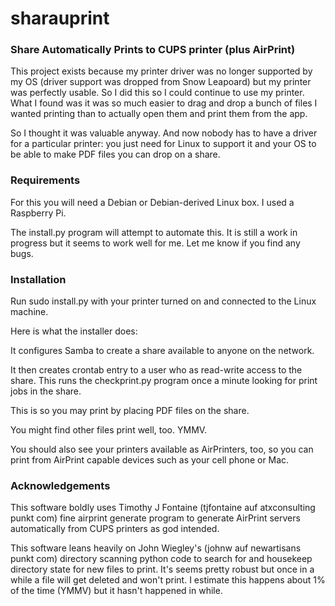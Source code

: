 # sharauprint

### Share Automatically Prints to CUPS printer (plus AirPrint) 

This project exists because my printer driver was no 
longer supported by my OS (driver support was dropped
from Snow Leapoard) but my printer was perfectly
usable. So I did this so I could continue to use my
printer. What I found was it was so much easier to
drag and drop a bunch of files I wanted printing than
to actually open them and print them from the app.

So I thought it was valuable anyway. And now nobody
has to have a driver for a particular printer: you
just need for Linux to support it and your OS to be
able to make PDF files you can drop on a share.

### Requirements
 
For this you will need a Debian or Debian-derived Linux 
box. I used a Raspberry Pi.

The install.py program will attempt to automate this. It
is still a work in progress but it seems to work well for
me. Let me know if you find any bugs.

### Installation

Run sudo install.py with your printer turned on and 
connected to the Linux machine.

Here is what the installer does:

It configures Samba to create a share available to 
anyone on the network.  

It then creates crontab entry to a user 
who as read-write access to the share. This
runs the checkprint.py program once a minute looking
for print jobs in the share.

This is so you may print by placing PDF files on 
the share.

You might find other files print well, too. YMMV.

You should also see your printers available as
AirPrinters, too, so you can print from AirPrint
capable devices such as your cell phone or Mac.

### Acknowledgements

This software boldly uses Timothy J Fontaine 
(tjfontaine 
auf atxconsulting punkt com) fine airprint
generate program to generate AirPrint servers
automatically from CUPS printers as god intended.

This software leans heavily on John Wiegley's (johnw auf 
newartisans punkt com) directory scanning python code to
search for and housekeep directory state for new
files to print. It's seems pretty robust but once
in a while a file will get deleted and won't print.
I estimate this happens about 1% of the time (YMMV)
but it hasn't happened in while.
